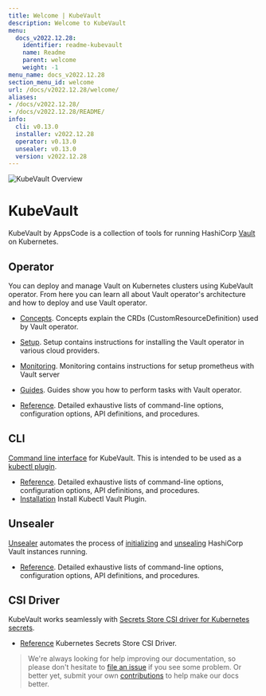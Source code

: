 ```yaml
---
title: Welcome | KubeVault
description: Welcome to KubeVault
menu:
  docs_v2022.12.28:
    identifier: readme-kubevault
    name: Readme
    parent: welcome
    weight: -1
menu_name: docs_v2022.12.28
section_menu_id: welcome
url: /docs/v2022.12.28/welcome/
aliases:
- /docs/v2022.12.28/
- /docs/v2022.12.28/README/
info:
  cli: v0.13.0
  installer: v2022.12.28
  operator: v0.13.0
  unsealer: v0.13.0
  version: v2022.12.28
---
```


![KubeVault Overview](/docs/v2022.12.28/images/kubevault-overview.svg)

# KubeVault

KubeVault by AppsCode is a collection of tools for running HashiCorp [Vault](https://www.vaultproject.io/) on Kubernetes. 

## Operator
You can deploy and manage Vault on Kubernetes clusters using KubeVault operator. From here you can learn all about Vault operator's architecture and how to deploy and use Vault operator.

- [Concepts](/docs/v2022.12.28/concepts/). Concepts explain the CRDs (CustomResourceDefinition) used by Vault operator.

- [Setup](/docs/v2022.12.28/setup/). Setup contains instructions for installing
  the Vault operator in various cloud providers.

- [Monitoring](/docs/v2022.12.28/guides/monitoring/overview). Monitoring contains instructions for setup prometheus with Vault server

- [Guides](/docs/v2022.12.28/guides/). Guides show you how to perform tasks with Vault operator.

- [Reference](/docs/v2022.12.28/reference/operator). Detailed exhaustive lists of
command-line options, configuration options, API definitions, and procedures.

## CLI

[Command line interface](https://github.com/kubevault/cli) for KubeVault. This is intended to be used as a [kubectl plugin](https://kubernetes.io/docs/tasks/extend-kubectl/kubectl-plugins/).

- [Reference](/docs/v2022.12.28/reference/cli). Detailed exhaustive lists of command-line options, configuration options, API definitions, and procedures.
- [Installation](/docs/v2022.12.28/setup/install/kubectl_plugin) Install Kubectl Vault Plugin.

## Unsealer

[Unsealer](https://github.com/kubevault/unsealer) automates the process of [initializing](https://www.vaultproject.io/docs/commands/operator/init.html) and [unsealing](https://www.vaultproject.io/docs/concepts/seal.html#unsealing) HashiCorp Vault instances running.

- [Reference](/docs/v2022.12.28/reference/unsealer). Detailed exhaustive lists of command-line options, configuration options, API definitions, and procedures.

## CSI Driver

KubeVault works seamlessly with [Secrets Store CSI driver for Kubernetes secrets](https://github.com/kubernetes-sigs/secrets-store-csi-driver).

- [Reference](https://secrets-store-csi-driver.sigs.k8s.io/) Kubernetes Secrets Store CSI Driver.


> We're always looking for help improving our documentation, so please don't hesitate to [file an issue](https://github.com/kubevault/project/issues/new) if you see some problem. Or better yet, submit your own [contributions](/docs/v2022.12.28/CONTRIBUTING) to help
make our docs better.
